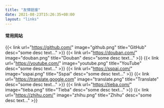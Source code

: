 ```yaml
---
title: "友情链接"
date: 2021-08-23T15:26:35+08:00
layout: "links"
---
```


#### 常用网站

{{< link url="https://github.com/" image="github.png" title="GitHub" desc="some desc text..." >}}
{{< link url="https://douban.com/" image="douban.png" title="Douban" desc="some desc text..." >}}
{{< link url="https://youtube.com/" image="youtube.png" title="YouTube" desc="some desc text..." >}}
{{< link url="https://sspai.com/" image="sspai.png" title="Sspai" desc="some desc text..." >}}
{{< link url="https://translate.google.com" image="translate.png" title="Translate" desc="some desc text..." >}}
{{< link url="https://tieba.com/" image="tieba.png" title="Tieba" desc="some desc text..." >}}
{{< link url="https://zhihu.com/" image="zhihu.png" title="Zhihu" desc="some desc text..." >}}
